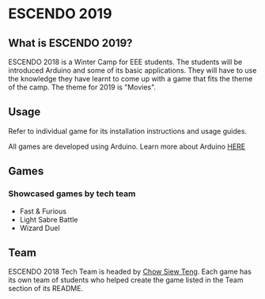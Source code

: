 # ESCENDO 2019

## What is ESCENDO 2019?
ESCENDO 2018 is a Winter Camp for EEE students. The students will be introduced Arduino and some of its basic applications. They will have to use the knowledge they have learnt to come up with a game that fits the theme of the camp. The theme for 2019 is "Movies".

## Usage
Refer to individual game for its installation instructions and usage guides.

All games are developed using Arduino. 
Learn more about Arduino [HERE](https://www.arduino.cc/en/Guide/HomePage)

## Games
### Showcased games by tech team
* Fast & Furious
* Light Sabre Battle
* Wizard Duel

## Team
ESCENDO 2018 Tech Team is headed by [Chow Siew Teng](https://github.com/siewteng).
Each game has its own team of students who helped create the game listed in the Team section of its README.

